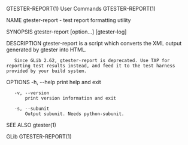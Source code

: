 GTESTER-REPORT(1)                                                                               User Commands                                                                               GTESTER-REPORT(1)

NAME
       gtester-report - test report formatting utility

SYNOPSIS
       gtester-report [option...] [gtester-log]

DESCRIPTION
       gtester-report is a script which converts the XML output generated by gtester into HTML.

       Since GLib 2.62, gtester-report is deprecated. Use TAP for reporting test results instead, and feed it to the test harness provided by your build system.

OPTIONS
       -h, --help
           print help and exit

       -v, --version
           print version information and exit

       -s, --subunit
           Output subunit. Needs python-subunit.

SEE ALSO
       gtester(1)

GLib                                                                                                                                                                                        GTESTER-REPORT(1)
